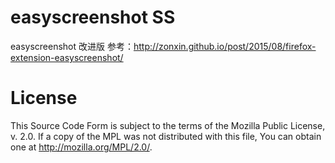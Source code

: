 easyscreenshot SS
==============

easyscreenshot 改进版
参考：<http://zonxin.github.io/post/2015/08/firefox-extension-easyscreenshot/>

License
==========
This Source Code Form is subject to the terms of the Mozilla Public
License, v. 2.0. If a copy of the MPL was not distributed with this
file, You can obtain one at http://mozilla.org/MPL/2.0/.
